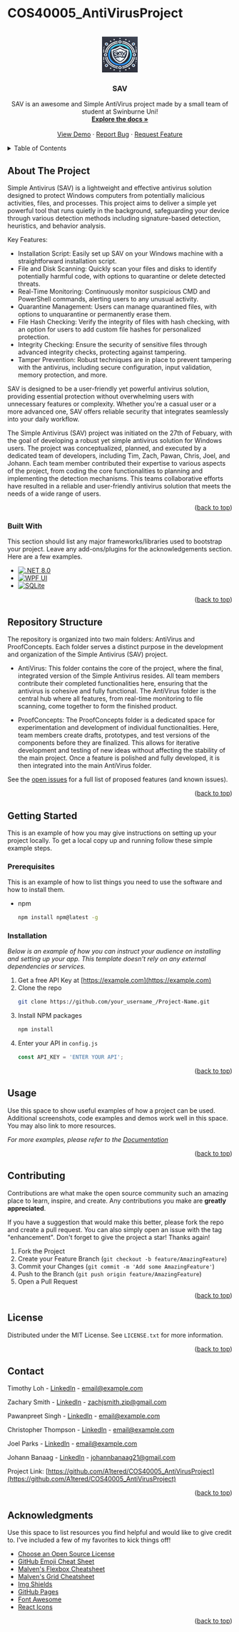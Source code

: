 # COS40005_AntiVirusProject

<!-- Improved compatibility of back to top link: See: https://github.com/othneildrew/Best-README-Template/pull/73 -->
<a id="readme-top"></a>

<!-- PROJECT SHIELDS -->
<!--
*** I'm using markdown "reference style" links for readability.
*** Reference links are enclosed in brackets [ ] instead of parentheses ( ).
*** See the bottom of this document for the declaration of the reference variables
*** for contributors-url, forks-url, etc. This is an optional, concise syntax you may use.
*** https://www.markdownguide.org/basic-syntax/#reference-style-links
-->


<!-- PROJECT LOGO -->
<br />
<div align="center">
  <a href="https://github.com/othneildrew/Best-README-Template">
    <img src="images/logoSAV.png" alt="Logo" width="80" height="80">
  </a>

  <h3 align="center">SAV</h3>

  <p align="center">
    SAV is an awesome and Simple AntiVirus project made by a small team of student at Swinburne Uni!
    <br />
    <a href="https://github.com/A1tered/COS40005_AntiVirusProject"><strong>Explore the docs »</strong></a>
    <br />
    <br />
    <a href="https://github.com/A1tered/COS40005_AntiVirusProject">View Demo</a>
    ·
    <a href="https://github.com/A1tered/COS40005_AntiVirusProject/issues/new?labels=bug&template=bug-report---.md">Report Bug</a>
    ·
    <a href="https://github.com/A1tered/COS40005_AntiVirusProject/issues/new?labels=enhancement&template=feature-request---.md">Request Feature</a>
  </p>
</div>



<!-- TABLE OF CONTENTS -->
<details>
  <summary>Table of Contents</summary>
  <ol>
    <li>
      <a href="#about-the-project">About The Project</a>
      <ul>
        <li><a href="#built-with">Built With</a></li>
      </ul>
    </li>
    <li>
      <a href="#getting-started">Getting Started</a>
      <ul>
        <li><a href="#prerequisites">Prerequisites</a></li>
        <li><a href="#installation">Installation</a></li>
      </ul>
    </li>
    <li><a href="#usage">Usage</a></li>
    <li><a href="#roadmap">Roadmap</a></li>
    <li><a href="#contributing">Contributing</a></li>
    <li><a href="#license">License</a></li>
    <li><a href="#contact">Contact</a></li>
    <li><a href="#acknowledgments">Acknowledgments</a></li>
  </ol>
</details>



<!-- ABOUT THE PROJECT -->
## About The Project

Simple Antivirus (SAV) is a lightweight and effective antivirus solution designed to protect Windows computers from potentially malicious activities, files, and processes. This project aims to deliver a simple yet powerful tool that runs quietly in the background, safeguarding your device through various detection methods including signature-based detection, heuristics, and behavior analysis.

Key Features:
* Installation Script: Easily set up SAV on your Windows machine with a straightforward installation script.
* File and Disk Scanning: Quickly scan your files and disks to identify potentially harmful code, with options to quarantine or delete detected threats.
* Real-Time Monitoring: Continuously monitor suspicious CMD and PowerShell commands, alerting users to any unusual activity.
* Quarantine Management: Users can manage quarantined files, with options to unquarantine or permanently erase them.
* File Hash Checking: Verify the integrity of files with hash checking, with an option for users to add custom file hashes for personalized protection.
* Integrity Checking: Ensure the security of sensitive files through advanced integrity checks, protecting against tampering.
* Tamper Prevention: Robust techniques are in place to prevent tampering with the antivirus, including secure configuration, input validation, memory protection, and more.


SAV is designed to be a user-friendly yet powerful antivirus solution, providing essential protection without overwhelming users with unnecessary features or complexity. Whether you're a casual user or a more advanced one, SAV offers reliable security that integrates seamlessly into your daily workflow.

The Simple Antivirus (SAV) project was initiated on the 27th of Febuary, with the goal of developing a robust yet simple antivirus solution for Windows users. The project was conceptualized, planned, and executed by a dedicated team of developers, including Tim, Zach, Pawan, Chris, Joel, and Johann. Each team member contributed their expertise to various aspects of the project, from coding the core functionalities to planning and implementing the detection mechanisms. This teams collaborative efforts have resulted in a reliable and user-friendly antivirus solution that meets the needs of a wide range of users.

<p align="right">(<a href="#readme-top">back to top</a>)</p>



### Built With

This section should list any major frameworks/libraries used to bootstrap your project. Leave any add-ons/plugins for the acknowledgements section. Here are a few examples.

* [![.NET 8.0][.NET8.0.js]][.NET8.0-url]
* [![WPF UI][WPFUI.js]][WPFUI-url]
* [![SQLite][SQLite.js]][SQLite-url]

<p align="right">(<a href="#readme-top">back to top</a>)</p>



<!-- Repo Structure -->
## Repository Structure

The repository is organized into two main folders: AntiVirus and ProofConcepts. Each folder serves a distinct purpose in the development and organization of the Simple Antivirus (SAV) project.

* AntiVirus:
This folder contains the core of the project, where the final, integrated version of the Simple Antivirus resides. All team members contribute their completed functionalities here, ensuring that the antivirus is cohesive and fully functional. The AntiVirus folder is the central hub where all features, from real-time monitoring to file scanning, come together to form the finished product.

* ProofConcepts:
The ProofConcepts folder is a dedicated space for experimentation and development of individual functionalities. Here, team members create drafts, prototypes, and test versions of the components before they are finalized. This allows for iterative development and testing of new ideas without affecting the stability of the main project. Once a feature is polished and fully developed, it is then integrated into the main AntiVirus folder.


See the [open issues](https://github.com/othneildrew/Best-README-Template/issues) for a full list of proposed features (and known issues).

<p align="right">(<a href="#readme-top">back to top</a>)</p>



<!-- GETTING STARTED -->
## Getting Started

This is an example of how you may give instructions on setting up your project locally.
To get a local copy up and running follow these simple example steps.

### Prerequisites

This is an example of how to list things you need to use the software and how to install them.
* npm
  ```sh
  npm install npm@latest -g
  ```

### Installation

_Below is an example of how you can instruct your audience on installing and setting up your app. This template doesn't rely on any external dependencies or services._

1. Get a free API Key at [https://example.com](https://example.com)
2. Clone the repo
   ```sh
   git clone https://github.com/your_username_/Project-Name.git
   ```
3. Install NPM packages
   ```sh
   npm install
   ```
4. Enter your API in `config.js`
   ```js
   const API_KEY = 'ENTER YOUR API';
   ```

<p align="right">(<a href="#readme-top">back to top</a>)</p>



<!-- USAGE EXAMPLES -->
## Usage

Use this space to show useful examples of how a project can be used. Additional screenshots, code examples and demos work well in this space. You may also link to more resources.

_For more examples, please refer to the [Documentation](https://example.com)_

<p align="right">(<a href="#readme-top">back to top</a>)</p>



<!-- CONTRIBUTING -->
## Contributing

Contributions are what make the open source community such an amazing place to learn, inspire, and create. Any contributions you make are **greatly appreciated**.

If you have a suggestion that would make this better, please fork the repo and create a pull request. You can also simply open an issue with the tag "enhancement".
Don't forget to give the project a star! Thanks again!

1. Fork the Project
2. Create your Feature Branch (`git checkout -b feature/AmazingFeature`)
3. Commit your Changes (`git commit -m 'Add some AmazingFeature'`)
4. Push to the Branch (`git push origin feature/AmazingFeature`)
5. Open a Pull Request

<p align="right">(<a href="#readme-top">back to top</a>)</p>



<!-- LICENSE -->
## License

Distributed under the MIT License. See `LICENSE.txt` for more information.

<p align="right">(<a href="#readme-top">back to top</a>)</p>



<!-- CONTACT -->
## Contact

Timothy Loh - [LinkedIn](https://www.linkedin.com/in/your_username) - email@example.com

Zachary Smith - [LinkedIn](https://www.linkedin.com/in/zachsmith-zip) - zachjsmith.zip@gmail.com

Pawanpreet Singh - [LinkedIn](https://www.linkedin.com/in/your_username) - email@example.com

Christopher Thompson - [LinkedIn](https://www.linkedin.com/in/your_username) - email@example.com

Joel Parks - [LinkedIn](https://www.linkedin.com/in/your_username) - email@example.com

Johann Banaag - [LinkedIn](https://www.linkedin.com/in/johannbanaag) - johannbanaag21@gmail.com


Project Link: [https://github.com/A1tered/COS40005_AntiVirusProject](https://github.com/A1tered/COS40005_AntiVirusProject)

<p align="right">(<a href="#readme-top">back to top</a>)</p>



<!-- ACKNOWLEDGMENTS -->
## Acknowledgments

Use this space to list resources you find helpful and would like to give credit to. I've included a few of my favorites to kick things off!

* [Choose an Open Source License](https://choosealicense.com)
* [GitHub Emoji Cheat Sheet](https://www.webpagefx.com/tools/emoji-cheat-sheet)
* [Malven's Flexbox Cheatsheet](https://flexbox.malven.co/)
* [Malven's Grid Cheatsheet](https://grid.malven.co/)
* [Img Shields](https://shields.io)
* [GitHub Pages](https://pages.github.com)
* [Font Awesome](https://fontawesome.com)
* [React Icons](https://react-icons.github.io/react-icons/search)

<p align="right">(<a href="#readme-top">back to top</a>)</p>



<!-- MARKDOWN LINKS & IMAGES -->
<!-- https://www.markdownguide.org/basic-syntax/#reference-style-links -->
[.NET8.0.js]: https://img.shields.io/badge/.NET%208.0-purple?style=for-the-badge&logo=dotnet&color=purple
[.NET8.0-url]: https://dotnet.microsoft.com/en-us/download/dotnet/8.0
[WPFUI.js]: https://img.shields.io/badge/WPF%20UI-blue?style=for-the-badge
[WPFUI-url]: https://wpfui.lepo.co
[SQLite.js]: https://img.shields.io/badge/SQLite-%23003B57?style=for-the-badge&logo=sqlite
[SQLite-url]: https://www.nuget.org/packages/Microsoft.Data.Sqlite/
